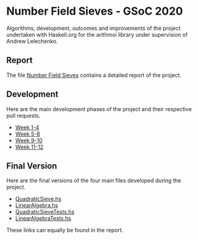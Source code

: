 # Number Field Sieves - GSoC 2020
Algorithms, development, outcomes and improvements of the project undertaken with Haskell.org for the arithmoi library under supervision of Andrew Lelechenko.

## Report
The file [Number Field Sieves](https://github.com/folidota/GSoC2020/blob/master/NumberFieldSieves.pdf) contains a detailed report of the project.

## Development
Here are the main development phases of the project and their respective pull requests.
* [Week 1-4](https://github.com/Bodigrim/arithmoi/pull/202)
* [Week 5-8](https://github.com/Bodigrim/arithmoi/pull/208)
* [Week 9-10](https://github.com/Bodigrim/arithmoi/pull/210)
* [Week 11-12](https://github.com/Bodigrim/arithmoi/pull/211)

## Final Version
Here are the final versions of the four main files developed during the project.
* [QuadraticSieve.hs](https://github.com/Bodigrim/arithmoi/blob/master/Math/NumberTheory/Primes/Factorisation/QuadraticSieve.hs)
* [LinearAlgebra.hs](https://github.com/Bodigrim/arithmoi/blob/master/Math/NumberTheory/Primes/Factorisation/LinearAlgebra.hs)
* [QuadraticSieveTests.hs](https://github.com/Bodigrim/arithmoi/blob/master/test-suite/Math/NumberTheory/Primes/QuadraticSieveTests.hs)
* [LinearAlgebraTests.hs](https://github.com/Bodigrim/arithmoi/blob/master/test-suite/Math/NumberTheory/Primes/LinearAlgebraTests.hs)

These links can equally be found in the report.
